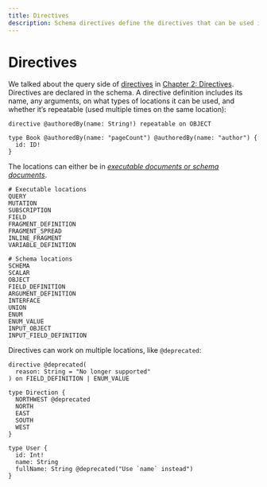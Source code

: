 ```yaml
---
title: Directives
description: Schema directives define the directives that can be used in query documents
---
```


# Directives

We talked about the query side of [directives](http://spec.graphql.org/draft/#sec-Type-System.Directives) in [Chapter 2: Directives](../query-language/directives.md). Directives are declared in the schema. A directive definition includes its name, any arguments, on what types of locations it can be used, and whether it’s repeatable (used multiple times on the same location):

```gql
directive @authoredBy(name: String!) repeatable on OBJECT

type Book @authoredBy(name: "pageCount") @authoredBy(name: "author") {
  id: ID!
}
```

The locations can either be in [*executable documents* or *schema documents*](../query-language/document.md).

```gql
# Executable locations
QUERY
MUTATION
SUBSCRIPTION
FIELD
FRAGMENT_DEFINITION
FRAGMENT_SPREAD
INLINE_FRAGMENT
VARIABLE_DEFINITION

# Schema locations
SCHEMA
SCALAR
OBJECT
FIELD_DEFINITION
ARGUMENT_DEFINITION
INTERFACE
UNION
ENUM
ENUM_VALUE
INPUT_OBJECT
INPUT_FIELD_DEFINITION
```

Directives can work on multiple locations, like `@deprecated`:

```
directive @deprecated(
  reason: String = "No longer supported"
) on FIELD_DEFINITION | ENUM_VALUE

type Direction {
  NORTHWEST @deprecated
  NORTH
  EAST
  SOUTH
  WEST
}

type User {
  id: Int!
  name: String
  fullName: String @deprecated("Use `name` instead")
}
```

